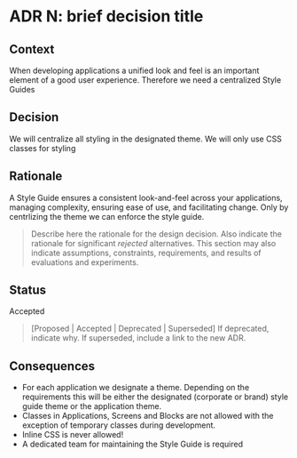 # ADR N: brief decision title
## Context
When developing applications a unified look and feel is an important element of a good user experience. Therefore we need a centralized Style Guides

## Decision
We will centralize all styling in the designated theme.
We will only use CSS classes for styling


## Rationale
A Style Guide ensures a consistent look-and-feel across your applications, managing complexity, ensuring ease of use, and facilitating change.
Only by centrlizing the theme we can enforce the style guide.
>Describe here the rationale for the design decision. Also indicate the rationale for significant *rejected* alternatives. This section may also indicate assumptions, constraints, requirements, and results of evaluations and experiments.

## Status
Accepted
> [Proposed | Accepted | Deprecated | Superseded]
If deprecated, indicate why. If superseded, include a link to the new ADR.

## Consequences
* For each application we designate a theme. Depending on the requirements this will be either the designated (corporate or brand) style guide theme or the application theme.
* Classes in Applications, Screens and Blocks are not allowed with the exception of temporary classes during development.
* Inline CSS is never allowed!
* A dedicated team for maintaining the Style Guide is required
